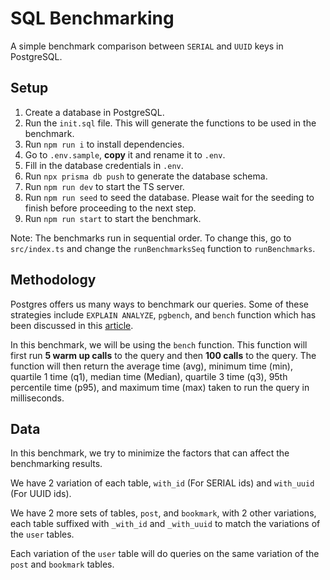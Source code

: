 # SQL Benchmarking

A simple benchmark comparison between `SERIAL` and `UUID` keys in PostgreSQL.

## Setup

1. Create a database in PostgreSQL.
1. Run the `init.sql` file. This will generate the functions to be used in the benchmark.
1. Run `npm run i` to install dependencies.
1. Go to `.env.sample`, **copy** it and rename it to `.env`.
1. Fill in the database credentials in `.env`.
1. Run `npx prisma db push` to generate the database schema.
1. Run `npm run dev` to start the TS server.
1. Run `npm run seed` to seed the database. Please wait for the seeding to finish before proceeding to the next step.
1. Run `npm run start` to start the benchmark.

Note: The benchmarks run in sequential order. To change this, go to `src/index.ts` and change the `runBenchmarksSeq` function to `runBenchmarks`.

## Methodology

Postgres offers us many ways to benchmark our queries. Some of these strategies include `EXPLAIN ANALYZE`, `pgbench`, and `bench` function which has been discussed in this [article](https://www.tangramvision.com/blog/how-to-benchmark-postgresql-queries-well).

In this benchmark, we will be using the `bench` function. This function will first run **5 warm up calls** to the query and then **100 calls** to the query. The function will then return the average time (avg), minimum time (min), quartile 1 time (q1), median time (Median), quartile 3 time (q3), 95th percentile time (p95), and maximum time (max) taken to run the query in milliseconds.

## Data

In this benchmark, we try to minimize the factors that can affect the benchmarking results.

We have 2 variation of each table, `with_id` (For SERIAL ids) and `with_uuid` (For UUID ids).

We have 2 more sets of tables, `post`, and `bookmark`, with 2 other variations, each table suffixed with `_with_id` and `_with_uuid` to match the variations of the `user` tables.

Each variation of the `user` table will do queries on the same variation of the `post` and `bookmark` tables.
